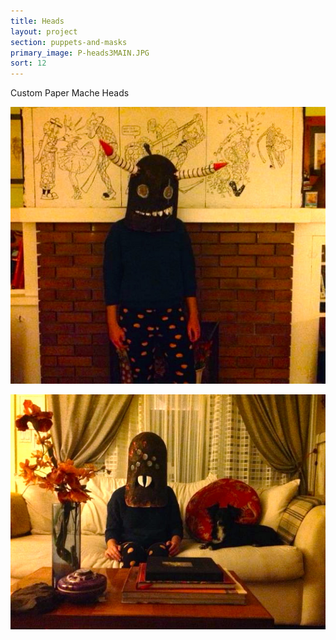 ```yaml
---
title: Heads
layout: project
section: puppets-and-masks
primary_image: P-heads3MAIN.JPG
sort: 12
---
```


Custom Paper Mache Heads

![Paper Mache Heads](/img/puppets-and-masks/P-head.jpg)

![Paper Mache Heads](/img/puppets-and-masks/P-head1.jpg)

